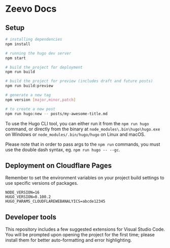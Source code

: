 # Zeevo Docs

## Setup

```bash
# installing dependencies
npm install

# running the hugo dev server
npm start

# build the project for deployment
npm run build

# build the project for preview (includes draft and future posts)
npm run build:preview

# generate a new tag
npm version [major,minor,patch]

# to create a new post
npm run hugo:new -- posts/my-awesome-title.md
```

To use the Hugo CLI tool, you can either run it from the `npm run hugo` command,
or directly from the binary at `node_modules\.bin\hugo\hugo.exe` on Windows
or `node_modules/.bin/hugo/hugo` on Linux and macOS.

Please note that in order to pass args to the `npm run` commands,
you must use the double dash syntax, eg. `npm run hugo -- --gc`.

## Deployment on Cloudflare Pages

Remember to set the environment variables on your project build settings
to use specific versions of packages.

```env
NODE_VERSION=16
HUGO_VERSION=0.100.2
HUGO_PARAMS_CLOUDFLAREWEBANALYICS=abcde12345
```

## Developer tools

This repository includes a few suggested extensions for Visual Studio Code.
You will be prompted upon opening the project for the first time;
please install them for better auto-formatting and error highlighting.

